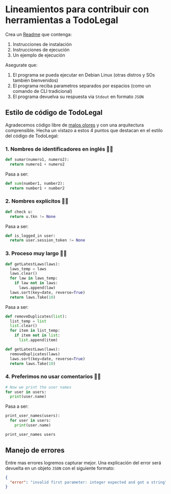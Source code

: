 # Lineamientos para contribuir con herramientas a TodoLegal

Crea un [Readme](https://github.com/TodoLegal/ToolGuideline#setup) que contenga:

1. Instrucciones de instalación
2. Instrucciones de ejecución
3. Un ejemplo de ejecución

Asegurate que:

1. El programa se pueda ejecutar en Debian Linux (otras distros y SOs también bienvenidos)
2. El programa reciba parametros separados por espacios (como un comando de CLI tradicional)
3. El programa devuelva su respuesta via `Stdout` en formato `JSON`

## Estilo de código de TodoLegal

Agradecemos código libre de [malos olores](https://es.wikipedia.org/wiki/Hediondez_del_c%C3%B3digo) y con una arquitectura comprensible. Hecha un vistazo a estos 4 puntos que destacan en el estilo del código de TodoLegal:

### 1. Nombres de identificadores en inglés 🙆✅

```python
def sumar(numero1, numero2):
  return numero1 + numero2
```

Pasa a ser:

```python
def sum(number1, number2):
  return number1 + number2
```


### 2. Nombres explícitos 🙆✅

```python
def check u:
  return u.tkn != None
```

Pasa a ser:

```python
def is_logged_in user:
  return user.session_token != None
```

### 3. Proceso muy largo 🙅❌

```python
def getLatestLaws(laws):
  laws_temp = laws
  laws.clear()
  for law in laws_temp:
    if law not in laws:
      laws.append(law)
  laws.sort(key=date, reverse=True)
  return laws.Take(10)
```

Pasa a ser:

```python
def removeDuplicates(list):
  list_temp = list
  list.clear()
  for item in list_temp:
    if item not in list:
      list.append(item)

def getLatestLaws(laws):
  removeDuplicates(laws)
  laws.sort(key=date, reverse=True)
  return laws.Take(10)
```


### 4. Preferimos no usar comentarios 🙅❌

```python
# Now we print the user names
for user in users:
  print(user.name)
```

Pasa a ser:

```python
print_user_names(users):
  for user in users:
    print(user.name)

print_user_names users
```

## Manejo de errores

Entre mas errores logremos capturar mejor. Una explicación del error será devuelta en un objeto `JSON` con el siguiente formato:

```json
{
  "error": "invalid first parameter: integer expected and got a string"
}
```
